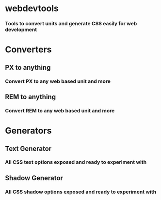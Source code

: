 # webdevtools

### Tools to convert units and generate CSS easily for web development

# Converters

## PX to anything

### Convert PX to any web based unit and more

## REM to anything

### Convert REM to any web based unit and more

# Generators

## Text Generator

### All CSS text options exposed and ready to experiment with

## Shadow Generator

### All CSS shadow options exposed and ready to experiment with

